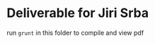 Deliverable for Jiri Srba
=========================

run ``grunt`` in this folder to compile and view pdf
